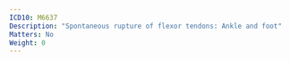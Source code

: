 ```yaml
---
ICD10: M6637
Description: "Spontaneous rupture of flexor tendons: Ankle and foot"
Matters: No
Weight: 0
---
```

